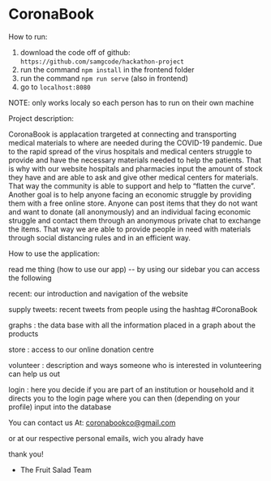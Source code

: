 # CoronaBook

How to run:
1. download the code off of github: `https://github.com/samgcode/hackathon-project`
2. run the command `npm install` in the frontend folder
3. run the command `npm run serve` (also in frontend)
4. go to `localhost:8080`

NOTE: only works localy so each person has to run on their own machine

Project description:

CoronaBook is applacation trargeted at connecting and transporting medical materials to where are needed during the COVID-19 pandemic. Due to the rapid spread of the virus hospitals and medical centers struggle to provide and have the necessary materials needed to help the patients. That is why with our website hospitals and pharmacies input the amount of stock they have and are able to ask and give other medical centers for materials. That way the community is able to support and help to “flatten the curve”. Another goal is to help anyone facing an economic struggle by providing them with a free online store. Anyone can post items that they do not want and want to donate (all anonymously) and an individual facing economic struggle and contact them through an anonymous private chat to exchange the items. That way we are able to provide people in need with materials through social distancing rules and in an efficient way.

How to use the application:

read me thing (how to use our app) -- by using our sidebar you can access the following

recent: our introduction and navigation of the website

supply tweets: recent tweets from people using the hashtag #CoronaBook

graphs : the data base with all the information placed in a graph about the products

store : access to our online donation centre

volunteer : description and ways someone who is interested in volunteering can help us out

login : here you decide if you are part of an institution or household and it directs you to the login page where you can then (depending on your profile) input into the database

You can contact us At:
coronabookco@gmail.com

or at our respective personal emails, wich you alrady have

thank you!

- The Fruit Salad Team
